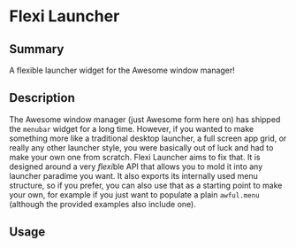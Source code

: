 # Flexi Launcher

## Summary

A flexible launcher widget for the Awesome window manager!

## Description

The Awesome window manager (just Awesome form here on) has shipped the `menubar` widget for a long time. However, if you wanted to make something more like a traditional desktop launcher, a full screen app grid, or really any other launcher style, you were basically out of luck and had to make your own one from scratch. Flexi Launcher aims to fix that. It is designed around a very *flexi*ble API that allows you to mold it into any launcher paradime you want. It also exports its internally used menu structure, so if you prefer, you can also use that as a starting point to make your own, for example if you just want to populate a plain `awful.menu` (although the provided examples also include one).

## Usage
